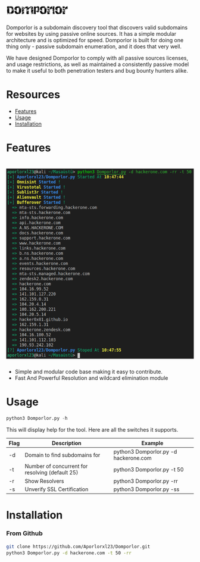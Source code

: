 <h1 align="left">
  <img src="Images/1.png" alt="Domporlor" width="170px"></a>
  <br>
</h1>

Domporlor is a subdomain discovery tool that discovers valid subdomains for websites by using passive online sources. It has a simple modular architecture and is optimized for speed. Domporlor is built for doing one thing only - passive subdomain enumeration, and it does that very well.

We have designed Domporlor to comply with all passive sources licenses, and usage restrictions, as well as maintained a consistently passive model to make it useful to both penetration testers and bug bounty hunters alike.


# Resources
- [Features](#features)
- [Usage](#usage)
- [Installation](#Installation)

 # Features

<h1 align="left">
  <img src="Images/2.png" alt="Domporlor" width="700px"></a>
  <br>
</h1>

 - Simple and modular code base making it easy to contribute.
 - Fast And Powerful Resolution and wildcard elimination module
 
 # Usage

```python
python3 Domporlor.py -h
```
This will display help for the tool. Here are all the switches it supports.

| Flag | Description | Example |
|------|-------------|---------|
| -d   | Domain to find subdomains for | python3 Domporlor.py -d hackerone.com |
| -t   | Number of concurrent for resolving (default 25) | python3 Domporlor.py -t 50 |
| -r   | Show Resolvers | python3 Domporlor.py -rr |
| -s   | Unverify SSL Certification | python3 Domporlor.py -ss |

 # Installation

### From Github

```sh
git clone https://github.com/Aporlorxl23/Domporlor.git
python3 Domporlor.py -d hackerone.com -t 50 -rr
```
